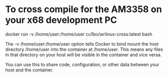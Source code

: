 # To cross compile for the AM3358 on your x68 development PC


docker run -v /home/user:/home/user cu1bo/wrlinux-cross:latest bash



The -v /home/user:/home/user option tells Docker to bind mount the host directory /home/user into the container at /home/user. This means any files in that directory on your host will be visible in the container and vice versa.

You can use this to share code, configuration, or other data between your host and the container.

